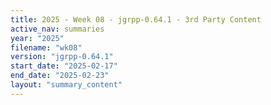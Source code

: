 ```yaml
---
title: 2025 - Week 08 - jgrpp-0.64.1 - 3rd Party Content
active_nav: summaries
year: "2025"
filename: "wk08"
version: "jgrpp-0.64.1"
start_date: "2025-02-17"
end_date: "2025-02-23"
layout: "summary_content"
---
```

